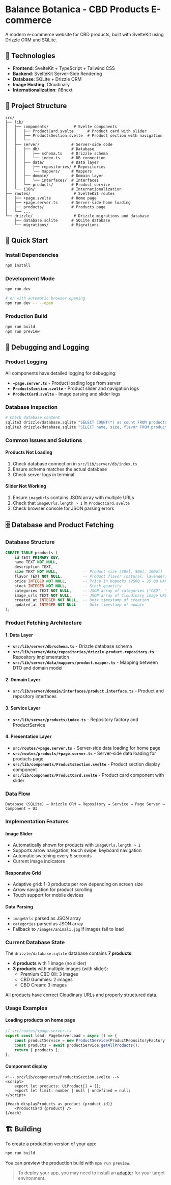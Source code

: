 # Balance Botanica - CBD Products E-commerce

A modern e-commerce website for CBD products, built with SvelteKit using Drizzle ORM and SQLite.

## 🚀 Technologies

- **Frontend**: SvelteKit + TypeScript + Tailwind CSS
- **Backend**: SvelteKit Server-Side Rendering
- **Database**: SQLite + Drizzle ORM
- **Image Hosting**: Cloudinary
- **Internationalization**: i18next

## 📁 Project Structure

```
src/
├── lib/
│   ├── components/           # Svelte components
│   │   ├── ProductCard.svelte      # Product card with slider
│   │   ├── ProductsSection.svelte  # Product section with navigation
│   │   └── ...
│   ├── server/              # Server-side code
│   │   ├── db/              # Database
│   │   │   ├── schema.ts    # Drizzle schema
│   │   │   └── index.ts     # DB connection
│   │   ├── data/            # Data layer
│   │   │   ├── repositories/ # Repositories
│   │   │   └── mappers/     # Mappers
│   │   ├── domain/          # Domain layer
│   │   │   └── interfaces/  # Interfaces
│   │   └── products/        # Product service
│   └── i18n/                # Internationalization
├── routes/                   # SvelteKit routes
│   ├── +page.svelte         # Home page
│   ├── +page.server.ts      # Server-side home loading
│   ├── products/            # Products page
│   └── ...
└── drizzle/                  # Drizzle migrations and database
    ├── database.sqlite      # SQLite database
    └── migrations/          # Migrations
```

## 🚀 Quick Start

### Install Dependencies
```sh
npm install
```

### Development Mode
```sh
npm run dev

# or with automatic browser opening
npm run dev -- --open
```

### Production Build
```sh
npm run build
npm run preview
```

## 🐛 Debugging and Logging

### Product Logging
All components have detailed logging for debugging:

- **`+page.server.ts`** - Product loading logs from server
- **`ProductsSection.svelte`** - Product slider and navigation logs
- **`ProductCard.svelte`** - Image parsing and slider logs

### Database Inspection
```sh
# Check database content
sqlite3 drizzle/database.sqlite "SELECT COUNT(*) as count FROM products;"
sqlite3 drizzle/database.sqlite "SELECT name, size, flavor FROM products LIMIT 3;"
```

### Common Issues and Solutions

#### Products Not Loading
1. Check database connection in `src/lib/server/db/index.ts`
2. Ensure schema matches the actual database
3. Check server logs in terminal

#### Slider Not Working
1. Ensure `imageUrls` contains JSON array with multiple URLs
2. Check that `imageUrls.length > 1` in `ProductCard.svelte`
3. Check browser console for JSON parsing errors



## 🗄️ Database and Product Fetching

### Database Structure
```sql
CREATE TABLE products (
    id TEXT PRIMARY KEY,
    name TEXT NOT NULL,
    description TEXT,
    size TEXT NOT NULL,           -- Product size (30ml, 50ml, 100ml)
    flavor TEXT NOT NULL,         -- Product flavor (natural, lavender, berry)
    price INTEGER NOT NULL,       -- Price in kopecks (2500 = 25.00 UAH)
    stock INTEGER NOT NULL,       -- Stock quantity
    categories TEXT NOT NULL,     -- JSON array of categories ["CBD", "Oil", "Premium"]
    image_urls TEXT NOT NULL,     -- JSON array of Cloudinary image URLs
    created_at INTEGER NOT NULL,  -- Unix timestamp of creation
    updated_at INTEGER NOT NULL   -- Unix timestamp of update
);
```

### Product Fetching Architecture

#### 1. **Data Layer**
- **`src/lib/server/db/schema.ts`** - Drizzle database schema
- **`src/lib/server/data/repositories/drizzle-product.repository.ts`** - Repository implementation
- **`src/lib/server/data/mappers/product.mapper.ts`** - Mapping between DTO and domain model

#### 2. **Domain Layer**
- **`src/lib/server/domain/interfaces/product.interface.ts`** - Product and repository interfaces

#### 3. **Service Layer**
- **`src/lib/server/products/index.ts`** - Repository factory and ProductService

#### 4. **Presentation Layer**
- **`src/routes/+page.server.ts`** - Server-side data loading for home page
- **`src/routes/products/+page.server.ts`** - Server-side data loading for products page
- **`src/lib/components/ProductsSection.svelte`** - Product section display component
- **`src/lib/components/ProductCard.svelte`** - Product card component with slider

### Data Flow
```
Database (SQLite) → Drizzle ORM → Repository → Service → Page Server → Component → UI
```

### Implementation Features

#### **Image Slider**
- Automatically shown for products with `imageUrls.length > 1`
- Supports arrow navigation, touch swipe, keyboard navigation
- Automatic switching every 5 seconds
- Current image indicators

#### **Responsive Grid**
- Adaptive grid: 1-3 products per row depending on screen size
- Arrow navigation for product scrolling
- Touch support for mobile devices

#### **Data Parsing**
- `imageUrls` parsed as JSON array
- `categories` parsed as JSON array
- Fallback to `/images/animal1.jpg` if images fail to load

### Current Database State

The `drizzle/database.sqlite` database contains **7 products**:

- **4 products** with 1 image (no slider)
- **3 products** with multiple images (with slider):
  - Premium CBD Oil: 3 images
  - CBD Gummies: 2 images  
  - CBD Cream: 3 images

All products have correct Cloudinary URLs and properly structured data.

### Usage Examples

#### Loading products on home page
```typescript
// src/routes/+page.server.ts
export const load: PageServerLoad = async () => {
    const productService = new ProductService(ProductRepositoryFactory.create('drizzle'));
    const products = await productService.getAllProducts();
    return { products };
};
```

#### Component display
```svelte
<!-- src/lib/components/ProductsSection.svelte -->
<script>
    export let products: UiProduct[] = [];
    export let limit: number | null | undefined = null;
</script>

{#each displayProducts as product (product.id)}
    <ProductCard {product} />
{/each}
```

## 🏗️ Building

To create a production version of your app:

```sh
npm run build
```

You can preview the production build with `npm run preview`.

> To deploy your app, you may need to install an [adapter](https://svelte.dev/docs/kit/adapters) for your target environment.
